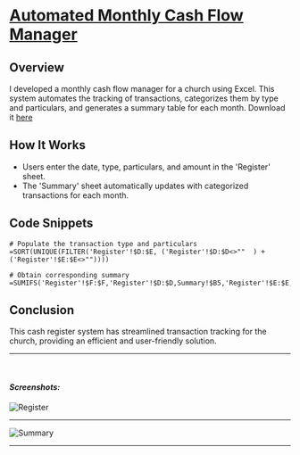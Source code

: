 # <u> Automated Monthly Cash Flow Manager </u>

## Overview

I developed a monthly cash flow manager for a church using Excel. This system automates the tracking of transactions, categorizes them by type and particulars, and generates a summary table for each month. Download it [here](https://github.com/ashergeo/My-Portfolio/blob/main/assets/Microsoft%20Excel/Expense.Register.xlsx)

## How It Works

- Users enter the date, type, particulars, and amount in the 'Register' sheet.
- The 'Summary' sheet automatically updates with categorized transactions for each month.

## Code Snippets

```excel
# Populate the transaction type and particulars
=SORT(UNIQUE(FILTER('Register'!$D:$E, ('Register'!$D:$D<>""  ) + ('Register'!$E:$E<>""))))

# Obtain corresponding summary
=SUMIFS('Register'!$F:$F,'Register'!$D:$D,Summary!$B5,'Register'!$E:$E,Summary!$C5,'Register'!$G:$G,Summary!D$2)
```
## Conclusion
This cash register system has streamlined transaction tracking for the church, providing an efficient and user-friendly solution.

--- 
</br>

#### *Screenshots:*
![Register](https://github.com/ashergeo/My-Portfolio/blob/main/assets/Microsoft%20Excel/Register.png)

---

![Summary](https://github.com/ashergeo/My-Portfolio/blob/main/assets/Microsoft%20Excel/Summary.png)

---


